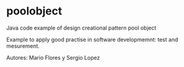 poolobject
==========

Java code example of  design creational pattern pool object

Example to apply good practise in software developmemnt: test and mesurement.

Autores: Mario Flores y Sergio Lopez
